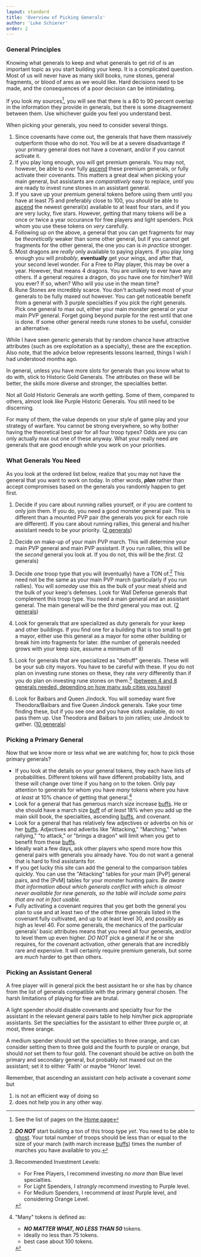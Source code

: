 ```yaml
---
layout: standard
title: 'Overview of Picking Generals'
author: 'Luke Schierer'
order: 2
---
```


### General Principles

Knowing what generals to keep and what generals to get rid of is an important
topic as you start building your keep. It is a complicated question. Most of
us will never have as many skill books, rune stones, general fragments, or
blood of ares as we would like. Hard decisions need to be made, and the
consequences of a poor decision can be intimidating.

If you look my sources[^230107-1], you will see that there is a 80 to 90 percent overlap in
the information they provide in generals, but there is some disagreement
between them. Use whichever guide you feel you understand best.

[^230107-1]: See the list of pages on the [Home page][]

[Home page]: /

When picking your generals, you need to consider several things.

1. Since covenants have come out, the generals that have them massively
   outperform those who do not.  You will be at a severe disadvantage
   if your primary general does not have a covenant, and/or if you
   cannot activate it.
1. If you play long enough, you will get premium generals. You may not,
   however, be able to *ever* fully [ascend] these premium generals, or fully
   activate their covenants.  This matters a great deal when picking your main
   general, but assistants are *comparatively* easy to replace, *until* you
   are ready to invest rune stones in an assistant general.
1. If you save up your premium general tokens before using them until you
   have at least 75 and preferably close to 100, you *should* be able to [ascend] the newest general(s) available to at least four stars, and if you are very lucky, five stars.  However, getting that many tokens will be a once or twice a year occurance for free players and light spenders.  Pick whom you use these tokens on *very* carefully.
1. Following up on the above, a general that you can get fragments for may be
   *theoretically* weaker than some other general, but if you cannot get
   fragments for the other general, the one you can is *in practice* stronger.
1. Most dragons are *really* only available to paying players. If you play
   long enough you will *probably*, **eventually** get your wings, and after
   that, your second level wonder. For a Free to Play player, this may be over a year. However, that means 4 dragons. You are unlikely to ever have any others. If a general requires a dragon, do you have one for him/her? Will you ever? If so, when? Who will you use in the mean time?
1. Rune Stones are incredibly scarce. You don't actually need most of your
   generals to be fully maxed out however. You can get noticeable benefit from a general with 3 purple specialties if you pick the right generals. Pick one general to max out, either your main monster general or your main PVP general. Forget going beyond purple for the rest until that one is done. If some other general needs rune stones to be useful, consider an
   alternative.

While I have seen generic generals that by random chance have attractive
attributes (such as ore exploitation as a specialty), these are the exception. Also note, that the advice below represents lessons learned, things I wish I had understood months ago.

In general, unless you have more slots for generals than you know what to do
with, stick to Historic Gold Generals. The attributes on these will be better, the skills more diverse and stronger, the specialties better.

Not all Gold Historic Generals are worth getting. Some of them, compared to
others, almost look like Purple Historic Generals. You still need to be
discerning.

For many of them, the value depends on your style of game play and your
strategy of warfare. You cannot be strong everywhere, so why bother having the theoretical best pair for all four troop types? Odds are you can only actually max out one of these anyway. What your really need are generals that are good enough while you work on your priorities.

### What Generals You Need

As you look at the ordered list below, realize that you may not have the
general that you want to work on today. In other words, **_plan_** rather than accept compromises based on the generals you randomly happen to get first.

1. Decide if you care about running rallies yourself, or if you are content
   to only join them. If you do, you need a good monster general pair. This is different than a mounted PVP pair (the generals you pick for each role are different). If you care about running rallies, this general and his/her assistant needs to be your priority. ([2 generals](../mounted/))

2. Decide on make-up of your main PVP march. This will determine your main
   PVP general and main PVP assistant. If you run rallies, this will be the *second* general you look at. If you do not, this will be the *first*. (2 generals)

3. Decide *one* troop type that you will (eventually) have a TON of.[^Note]
   This need not be the same as your main PVP march (particularly if you run rallies). You will *someday* use this as the bulk of your meat shield and the bulk of your keep's defenses. Look for Wall Defense generals that complement this troop type. You need a main general and an assistant general. The main general will be the *third* general you max out. ([2 generals](../wall/))

4. Look for generals that are specialized as duty generals for your keep and
   other buildings. If you find one for a building that is too small to get a
   mayor, either use this general as a mayor for some other building or break
   him into fragments for later. (the number of generals needed grows with
   your keep size, assume a minimum of 8)

5. Look for generals that are specialized as "debuff" generals. These will be
   your sub city mayors. You have to be careful with these. If you do not
   plan on investing rune stones on these, they rate _very_ differently than if you do plan on investing rune stones on them.[^scn] ([between 4 and 8 generals needed, depending on how many sub cities you have](../mayors/))

6. Look for Baibars and Queen Jindock. You will someday want five
   Theodora/Baibars and five Queen Jindock generals. Take your time finding these, but if you see one and you have slots available, do not pass them up. Use Theodora and Baibars to join rallies; use Jindock to gather. ([10 generals](../misc/))


### Picking a Primary General

Now that we know more or less what we are watching for, how to pick those primary generals?

* If you look at the details on your general tokens, they each have lists
  of probabilities.  Different tokens will have different probability lists,
  and these will change over time if you hang on to the token.  Only pay
  attention to generals for whom you have *many* tokens where you have *at
  least* at 10% chance of getting that general.[^many]
* Look for a general that has generous march size increase [buffs].  He or
  she should have a march size [buff] of *at least* 18% when you add up the main skill book, the specialties, ascending [buffs], and covenant.
* Look for a general that has relatively few adjectives or adverbs on his or
  her [buffs].  Adjectives and adverbs like "Attacking," "Marching," "when
  rallying," "to attack," or "brings a dragon" will limit when you get to
  benefit from these [buffs].
* Ideally wait a few days, ask other players who spend more how this general
  pairs with generals you already have.  You do not want a general that is hard to find assistants for.
* If you get lucky this site can add the general to the comparison tables
  quickly.  You can use the "Attacking" tables for your main [PvP] general
  pairs, and the [PvM] tables for your monster hunting pairs. *Be aware that information about which generals conflict with which is almost never
  available for new generals, so the table will include some pairs that are not in fact usable.*
* Fully activating a covenant requires that you get both the general you plan
  to use and at least two of the other three generals listed in the covenant
  fully cultivated, and up to at least level 30, and possibly as high as level 40.  For some generals, the mechanics of the particular generals'
  basic attributes means that you need all four generals, and/or to level
  them up even higher.  *DO NOT* pick a general if he or she requires, for
  the covenant activation, other generals that are incredibly rare and
  expensive.  It will certainly require premium generals, but some are
  *much* harder to get than others.

### Picking an Assistant General

A free player will in general pick the best assistant he or she has by
chance from the list of generals compatible with the primary general
chosen.  The harsh limitations of playing for free are brutal.

A light spender should disable covenants and specialty four for the
assistant in the relevant general pairs table to help him/her pick
appropriate assistants.  Set the specialties for the assistant to either
three purple or, at most, three orange.

A medium spender should set the specialties to three orange, and can consider setting them to three gold and the fourth to purple or orange, but should *not* set them to four gold.  The covenant should be active on both
the primary and secondary general, but probably not maxed out on the assistant; set it to either 'Faith' or maybe "Honor' level.

Remember, that ascending an assistant *can* help activate a covenant *some* but
1) is not an efficient way of doing so
2) does not help you in any other way.


[^Note]: **_DO NOT_** start building a ton of this troop type *yet*.  You need to be able to [ghost].  Your total number of troops should be less than or equal to the size of your march (with march increase [buffs]) times the number of marches you have available to you.

[ghost]: /Reference/glossary/#ghost
[buff]: /Reference/glossary/#buff
[buffs]: /Reference/glossary/#buff
[ascend]: ../../reference/glossary/#ascend

[^many]: "Many" tokens is defined as:
    * _**NO MATTER WHAT, NO LESS THAN 50**_ tokens.
    * ideally no less than 75 tokens.
    * best case about 100 tokens.


[^scn]: Recommended Investment Levels:
    * For Free Players, I recommend investing *no more than* Blue level
      specialties.
    * For Light Spenders, I *strongly* recommend investing to Purple level.
    * For Medium Spenders, I recommend *at least* Purple level, and
      considering Orange Level.
